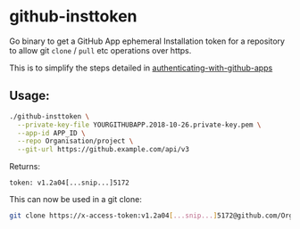 # github-insttoken

Go binary to get a GitHub App ephemeral Installation token for a repository to allow
git `clone` / `pull` etc operations over https.

This is to simplify the steps detailed in [authenticating-with-github-apps](https://developer.github.com/apps/building-github-apps/authenticating-with-github-apps/)

## Usage:
```bash
./github-insttoken \
  --private-key-file YOURGITHUBAPP.2018-10-26.private-key.pem \
  --app-id APP_ID \
  --repo Organisation/project \
  --git-url https://github.example.com/api/v3
```
Returns:
```
token: v1.2a04[...snip...]5172
```

This can now be used in a git clone:
```bash
git clone https://x-access-token:v1.2a04[...snip...]5172@github.com/Organisation/project.git
```
